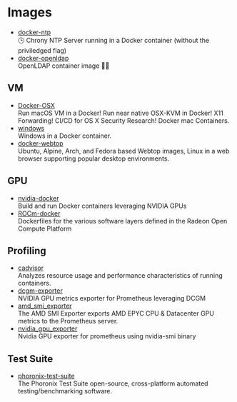 # Images

- [docker-ntp](https://github.com/cturra/docker-ntp?tab=readme-ov-file#configure-ntp-servers)
  <br/>🕒 Chrony NTP Server running in a Docker container (without the priviledged flag)
- [docker-openldap](https://github.com/osixia/docker-openldap)
  <br/>OpenLDAP container image 🐳🌴

## VM

- [Docker-OSX](https://github.com/sickcodes/Docker-OSX)
  <br/>Run macOS VM in a Docker! Run near native OSX-KVM in Docker! X11 Forwarding! CI/CD for OS X Security Research!
  Docker mac Containers.
- [windows](https://github.com/dockur/windows)
  <br/>Windows in a Docker container.
- [docker-webtop](https://github.com/linuxserver/docker-webtop)
  <br/>Ubuntu, Alpine, Arch, and Fedora based Webtop images, Linux in a web browser supporting popular desktop
  environments.

## GPU

- [nvidia-docker](https://github.com/NVIDIA/nvidia-docker)
  <br/>Build and run Docker containers leveraging NVIDIA GPUs
- [ROCm-docker](https://github.com/RadeonOpenCompute/ROCm-docker)
  <br/>Dockerfiles for the various software layers defined in the Radeon Open Compute Platform

## Profiling

- [cadvisor](https://github.com/google/cadvisor)
  <br/>Analyzes resource usage and performance characteristics of running containers.
- [dcgm-exporter](https://github.com/NVIDIA/dcgm-exporter)
  <br/>NVIDIA GPU metrics exporter for Prometheus leveraging DCGM
- [amd_smi_exporter](https://github.com/amd/amd_smi_exporter)
  <br/>The AMD SMI Exporter exports AMD EPYC CPU & Datacenter GPU metrics to the Prometheus server.
- [nvidia_gpu_exporter](https://github.com/utkuozdemir/nvidia_gpu_exporter)
  <br/>Nvidia GPU exporter for prometheus using nvidia-smi binary

## Test Suite

- [phoronix-test-suite](https://github.com/phoronix-test-suite/phoronix-test-suite/)
  <br/>The Phoronix Test Suite open-source, cross-platform automated testing/benchmarking software.